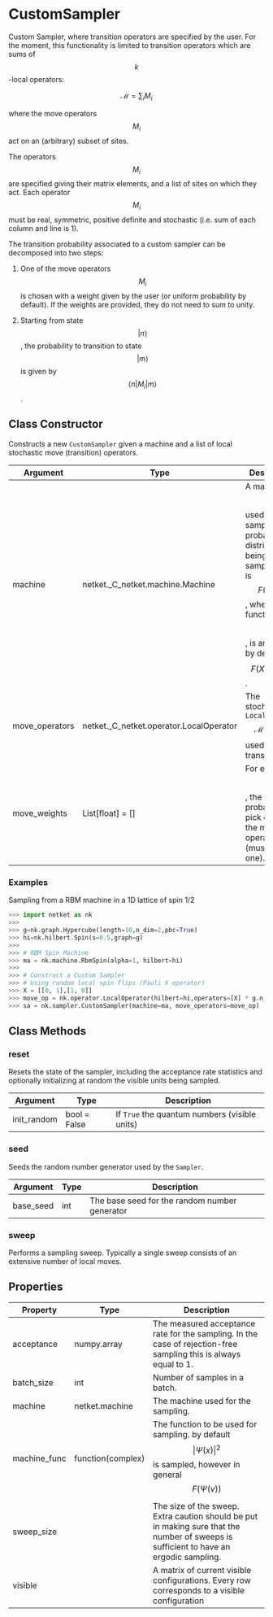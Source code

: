 # CustomSampler
Custom Sampler, where transition operators are specified by the user.
 For the moment, this functionality is limited to transition operators which
 are sums of $$k$$-local operators:

 $$
 \mathcal{M}= \sum_i M_i
 $$

 where the move operators $$ M_i $$ act on an (arbitrary) subset of sites.

 The operators $$ M_i $$ are specified giving their matrix elements, and a list
 of sites on which they act. Each operator $$ M_i $$ must be real,
 symmetric, positive definite and stochastic (i.e. sum of each column and line is 1).

 The transition probability associated to a custom sampler can be decomposed into two steps:

 1. One of the move operators $$ M_i $$ is chosen with a weight given by the
 user (or uniform probability by default). If the weights are provided,
 they do not need to sum to unity.

 2. Starting from state
 $$ |n \rangle $$, the probability to transition to state
 $$ |m\rangle $$ is given by
 $$ \langle n| M_i | m \rangle $$.

## Class Constructor
Constructs a new ``CustomSampler`` given a machine and a list of local
stochastic move (transition) operators.

|   Argument   |                 Type                  |                                                                                     Description                                                                                     |
|--------------|---------------------------------------|-------------------------------------------------------------------------------------------------------------------------------------------------------------------------------------|
|machine       |netket._C_netket.machine.Machine       |A machine $$\Psi(s)$$ used for the sampling. The probability distribution being sampled from is $$F(\Psi(s))$$, where the function $$F(X)$$, is arbitrary, by default $$F(X)=\|X\|^2$$.|
|move_operators|netket._C_netket.operator.LocalOperator|The stochastic `LocalOperator` $$\mathcal{M}= \sum_i M_i$$ used for transitions.                                                                                                     |
|move_weights  |List[float] = []                       |For each $$ i $$, the probability to pick one of the move operators (must sum to one).                                                                                               |

### Examples
Sampling from a RBM machine in a 1D lattice of spin 1/2

```python
>>> import netket as nk
>>>
>>> g=nk.graph.Hypercube(length=10,n_dim=2,pbc=True)
>>> hi=nk.hilbert.Spin(s=0.5,graph=g)
>>>
>>> # RBM Spin Machine
>>> ma = nk.machine.RbmSpin(alpha=1, hilbert=hi)
>>>
>>> # Construct a Custom Sampler
>>> # Using random local spin flips (Pauli X operator)
>>> X = [[0, 1],[1, 0]]
>>> move_op = nk.operator.LocalOperator(hilbert=hi,operators=[X] * g.n_sites,acting_on=[[i] for i in range(g.n_sites)])
>>> sa = nk.sampler.CustomSampler(machine=ma, move_operators=move_op)

```



## Class Methods 
### reset
Resets the state of the sampler, including the acceptance rate statistics
and optionally initializing at random the visible units being sampled.

| Argument  |    Type    |                  Description                  |
|-----------|------------|-----------------------------------------------|
|init_random|bool = False|If ``True`` the quantum numbers (visible units)|

### seed
Seeds the random number generator used by the ``Sampler``.

|Argument |Type|                 Description                 |
|---------|----|---------------------------------------------|
|base_seed|int |The base seed for the random number generator|

### sweep
Performs a sampling sweep. Typically a single sweep
consists of an extensive number of local moves.



## Properties

|  Property  |         Type          |                                                                                     Description                                                                                     |
|------------|-----------------------|-------------------------------------------------------------------------------------------------------------------------------------------------------------------------------------|
|acceptance  |         numpy.array   | The measured acceptance rate for the sampling.         In the case of rejection-free sampling this is always equal to 1.                                                            |
|batch_size  |         int           | Number of samples in a batch.                                                                                                                                                       |
|machine     |         netket.machine| The machine used for the sampling.                                                                                                                                                  |
|machine_func|function(complex)      | The function to be used for sampling.                                    by default $$\|\Psi(x)\|^2$$ is sampled,                                    however in general $$F(\Psi(v))$$|
|sweep_size  |                       |                       The size of the sweep. Extra caution should be put in making sure that the number of sweeps is sufficient to have an ergodic sampling.                        |
|visible     |                       |A matrix of current visible configurations. Every row                 corresponds to a visible configuration                                                                         |
